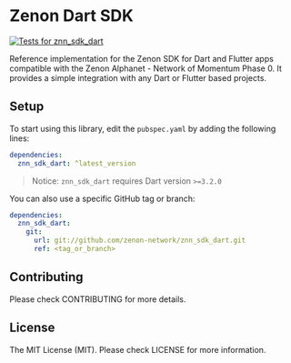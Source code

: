 # Zenon Dart SDK

[![Tests for znn_sdk_dart](https://github.com/alienc0der/znn_sdk_dart/actions/workflows/znn_sdk_tests.yml/badge.svg?branch=cicd)](https://github.com/alienc0der/znn_sdk_dart/actions/workflows/znn_sdk_tests.yml)

Reference implementation for the Zenon SDK for Dart and Flutter apps compatible with the Zenon Alphanet - Network of Momentum Phase 0. It provides a simple integration with any Dart or Flutter based projects.

## Setup

To start using this library, edit the `pubspec.yaml` by adding the following lines:

```yaml
dependencies:
  znn_sdk_dart: ^latest_version
```

> Notice: `znn_sdk_dart` requires Dart version `>=3.2.0`

You can also use a specific GitHub tag or branch:

```yaml
dependencies:
  znn_sdk_dart:
    git:
      url: git://github.com/zenon-network/znn_sdk_dart.git
      ref: <tag_or_branch>
```

## Contributing

Please check CONTRIBUTING for more details.

## License

The MIT License (MIT). Please check LICENSE for more information.
